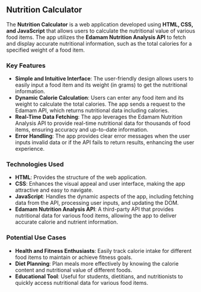 

## Nutrition Calculator

The **Nutrition Calculator** is a web application developed using **HTML, CSS, and JavaScript** that allows users to calculate the nutritional value of various food items. The app utilizes the **Edamam Nutrition Analysis API** to fetch and display accurate nutritional information, such as the total calories for a specified weight of a food item.

### Key Features
- **Simple and Intuitive Interface**: The user-friendly design allows users to easily input a food item and its weight (in grams) to get the nutritional information.
- **Dynamic Calorie Calculation**: Users can enter any food item and its weight to calculate the total calories. The app sends a request to the Edamam API, which returns nutritional data including calories.
- **Real-Time Data Fetching**: The app leverages the Edamam Nutrition Analysis API to provide real-time nutritional data for thousands of food items, ensuring accuracy and up-to-date information.
- **Error Handling**: The app provides clear error messages when the user inputs invalid data or if the API fails to return results, enhancing the user experience.

### Technologies Used
- **HTML**: Provides the structure of the web application.
- **CSS**: Enhances the visual appeal and user interface, making the app attractive and easy to navigate.
- **JavaScript**: Handles the dynamic aspects of the app, including fetching data from the API, processing user inputs, and updating the DOM.
- **Edamam Nutrition Analysis API**: A third-party API that provides nutritional data for various food items, allowing the app to deliver accurate calorie and nutrient information.


### Potential Use Cases
- **Health and Fitness Enthusiasts**: Easily track calorie intake for different food items to maintain or achieve fitness goals.
- **Diet Planning**: Plan meals more effectively by knowing the calorie content and nutritional value of different foods.
- **Educational Tool**: Useful for students, dietitians, and nutritionists to quickly access nutritional data for various food items.

